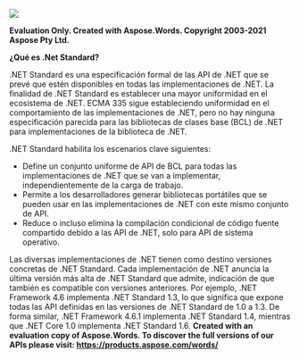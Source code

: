 ﻿![](03\_Que%20es%20Net%20Standard.001.png)

**Evaluation Only. Created with Aspose.Words. Copyright 2003-2021 Aspose Pty Ltd.**

**¿Qué es .Net Standard?** 

.NET Standard es una especificación formal de las API de .NET que se prevé que estén disponibles en todas las implementaciones de .NET. La finalidad de .NET Standard es establecer una mayor uniformidad en el ecosistema de .NET. ECMA 335 sigue estableciendo uniformidad en el comportamiento de las implementaciones de .NET, pero no hay ninguna especificación parecida para las bibliotecas de clases base (BCL) de .NET para implementaciones de la biblioteca de .NET. 

.NET Standard habilita los escenarios clave siguientes: 

- Define un conjunto uniforme de API de BCL para todas las implementaciones de .NET que se van a implementar, independientemente de la carga de trabajo. 
- Permite a los desarrolladores generar bibliotecas portátiles que se pueden usar en las implementaciones de .NET con este mismo conjunto de API. 
- Reduce o incluso elimina la compilación condicional de código fuente compartido debido a las API de .NET, solo para API de sistema operativo. 

Las diversas implementaciones de .NET tienen como destino versiones concretas de .NET Standard. Cada implementación de .NET anuncia la última versión más alta de .NET Standard que admite, indicación de que también es compatible con versiones anteriores. Por ejemplo, .NET Framework 4.6 implementa .NET Standard 1.3, lo que significa que expone todas las API definidas en las versiones de .NET Standard de 1.0 a 1.3. De forma similar, .NET Framework 4.6.1 implementa .NET Standard 1.4, mientras que .NET Core 1.0 implementa .NET Standard 1.6. 
**Created with an evaluation copy of Aspose.Words. To discover the full versions of our APIs please visit: https://products.aspose.com/words/**

